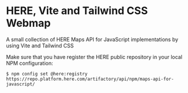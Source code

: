 # HERE, Vite and Tailwind CSS Webmap
A small collection of HERE Maps API for JavaScript implementations by using Vite and Tailwind CSS

Make sure that you have register the HERE public repository in your local NPM configuration:
```
$ npm config set @here:registry https://repo.platform.here.com/artifactory/api/npm/maps-api-for-javascript/
```
